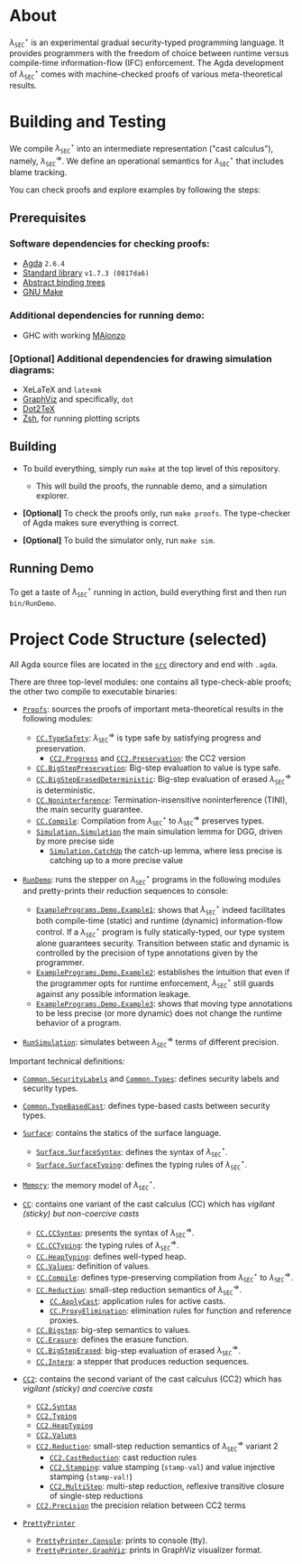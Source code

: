 # About

$\lambda_{\mathtt{SEC}}^\star$ is an experimental gradual security-typed programming language.
It provides programmers with the freedom of choice between runtime versus compile-time
information-flow (IFC) enforcement.
The Agda development of $\lambda_{\mathtt{SEC}}^\star$ comes with machine-checked proofs of
various meta-theoretical results.

# Building and Testing

We compile $\lambda_{\mathtt{SEC}}^\star$ into an intermediate representation ("cast calculus"),
namely, $\lambda_{\mathtt{SEC}}^\Rightarrow$. We define an operational semantics for
$\lambda_{\mathtt{SEC}}^\star$ that includes blame tracking.

You can check proofs and explore examples by following the steps:

## Prerequisites

### Software dependencies for checking proofs:

- [Agda](https://wiki.portal.chalmers.se/agda) `2.6.4`
- [Standard library](https://github.com/agda/agda-stdlib) `v1.7.3 (0817da6)`
- [Abstract binding trees](https://github.com/jsiek/abstract-binding-trees/)
- [GNU Make](https://www.gnu.org/software/make/)

### Additional dependencies for running demo:

- GHC with working [MAlonzo](https://wiki.portal.chalmers.se/agda/Docs/MAlonzo)

### [Optional] Additional dependencies for drawing simulation diagrams:

- XeLaTeX and `latexmk`
- [GraphViz](https://graphviz.org/) and specifically, `dot`
- [Dot2TeX](https://dot2tex.readthedocs.io/en/latest/)
- [Zsh](https://www.zsh.org/), for running plotting scripts

## Building

+ To build everything, simply run `make` at the top level of this repository.
    - This will build the proofs, the runnable demo, and a simulation explorer.

+ **[Optional]** To check the proofs only, run `make proofs`.
  The type-checker of Agda makes sure everything is correct.

+ **[Optional]** To build the simulator only, run `make sim`.

## Running Demo

To get a taste of $\lambda_{\mathtt{SEC}}^\star$ running in action,
build everything first and then run `bin/RunDemo`.

# Project Code Structure (selected)

All Agda source files are located in the [`src`](./src) directory
and end with `.agda`.

There are three top-level modules: one contains all type-check-able proofs;
the other two compile to executable binaries:

+ [`Proofs`](src/Proofs.agda): sources the proofs of important meta-theoretical results
  in the following modules:
  - [`CC.TypeSafety`](src/CC/TypeSafety.agda):
    $\lambda_{\mathtt{SEC}}^\Rightarrow$ is type safe by
    satisfying progress and preservation.
    + [`CC2.Progress`](src/CC2/Progress.agda) and [`CC2.Preservation`](src/CC2/Preservation.agda):
      the CC2 version
  - [`CC.BigStepPreservation`](./src/CC/BigStepPreservation.agda):
    Big-step evaluation to value is type safe.
  - [`CC.BigStepErasedDeterministic`](./src/CC/BigStepErasedDeterministic.agda):
    Big-step evaluation of erased
    $\lambda_{\mathtt{SEC}}^\Rightarrow$ is deterministic.
  - [`CC.Noninterference`](./src/CC/Noninterference.agda):
    Termination-insensitive noninterference (TINI), the main security guarantee.
  - [`CC.Compile`](./src/CC/Compile.agda):
    Compilation from $\lambda_{\mathtt{SEC}}^\star$
    to $\lambda_{\mathtt{SEC}}^\Rightarrow$ preserves types.
  - [`Simulation.Simulation`](./src/Simulation/Simulation.agda)
      the main simulation lemma for DGG, driven by more precise side
    + [`Simulation.CatchUp`](./src/Simulation/CatchUp.agda)
        the catch-up lemma, where less precise is catching up to a more precise value

+ [`RunDemo`](./src/RunDemo.agda): runs the stepper on $\lambda_{\mathtt{SEC}}^\star$
  programs in the following modules and pretty-prints their reduction
  sequences to console:
  - [`ExamplePrograms.Demo.Example1`](./src/ExamplePrograms/Demo/Example1.agda):
    shows that $\lambda_{\mathtt{SEC}}^\star$ indeed facilitates both compile-time
    (static) and runtime (dynamic) information-flow control.
    If a $\lambda_{\mathtt{SEC}}^\star$ program is fully statically-typed,
    our type system alone guarantees security. Transition between
    static and dynamic is controlled by the precision of type annotations
    given by the programmer.
  - [`ExamplePrograms.Demo.Example2`](./src/ExamplePrograms/Demo/Example2.agda):
    establishes the intuition that even if the programmer opts for runtime enforcement,
    $\lambda_{\mathtt{SEC}}^\star$ still guards against any possible
    information leakage.
  - [`ExamplePrograms.Demo.Example3`](./src/ExamplePrograms/Demo/Example3.agda):
    shows that moving type annotations to be less precise (or more dynamic) does not
    change the runtime behavior of a program.

+ [`RunSimulation`](./src/RunSimulation.agda): simulates between
  $\lambda_{\mathtt{SEC}}^\Rightarrow$ terms of different precision.

Important technical definitions:

+ [`Common.SecurityLabels`](./src/Common/SecurityLabels.agda) and [`Common.Types`](./src/Common/Types.agda):
  defines security labels and security types.
+ [`Common.TypeBasedCast`](./src/Common/TypeBasedCast.agda):
  defines type-based casts between security types.

+ [`Surface`](./src/Surface): contains the statics of the surface language.
  - [`Surface.SurfaceSyntax`](./src/Surface/SurfaceSyntax.agda):
    defines the syntax of $\lambda_{\mathtt{SEC}}^\star$.
  - [`Surface.SurfaceTyping`](./src/Surface/SurfaceTyping.agda):
    defines the typing rules of $\lambda_{\mathtt{SEC}}^\star$.

+ [`Memory`](./src/Memory): the memory model of $\lambda_{\mathtt{SEC}}^\star$.

+ [`CC`](./src/CC): contains one variant of the cast calculus (CC)
                    which has *vigilant (sticky) but non-coercive casts*
  - [`CC.CCSyntax`](./src/CC/CCSyntax.agda):
    presents the syntax of $\lambda_{\mathtt{SEC}}^\Rightarrow$.
  - [`CC.CCTyping`](./src/CC/CCTyping.agda):
    the typing rules of $\lambda_{\mathtt{SEC}}^\Rightarrow$.
  - [`CC.HeapTyping`](./src/CC/HeapTyping.agda): defines well-typed heap.
  - [`CC.Values`](./src/CC/Values.agda): definition of values.
  - [`CC.Compile`](./src/CC/Compile.agda):
    defines type-preserving compilation from $\lambda_{\mathtt{SEC}}^\star$ to
    $\lambda_{\mathtt{SEC}}^\Rightarrow$.
  - [`CC.Reduction`](./src/CC/Reduction.agda):
    small-step reduction semantics of $\lambda_{\mathtt{SEC}}^\Rightarrow$.
    + [`CC.ApplyCast`](./src/CC/ApplyCast.agda):
      application rules for active casts.
    + [`CC.ProxyElimination`](./src/CC/ProxyElimination.agda):
      elimination rules for function and reference proxies.
  - [`CC.Bigstep`](./src/CC/BigStep.agda):
    big-step semantics to values.
  - [`CC.Erasure`](./src/CC/Erasure.agda):
    defines the erasure function.
  - [`CC.BigStepErased`](./src/CC/BigStepErased.agda):
    big-step evaluation of erased $\lambda_{\mathtt{SEC}}^\Rightarrow$.
  - [`CC.Interp`](./src/CC/Interp.agda): a stepper that produces reduction sequences.

+ [`CC2`](./src/CC2): contains the second variant of the cast calculus (CC2)
                      which has *vigilant (sticky) and coercive casts*
  - [`CC2.Syntax`](./src/CC2/Syntax.agda)
  - [`CC2.Typing`](./src/CC2/Typing.agda)
  - [`CC2.HeapTyping`](./src/CC2/HeapTyping.agda)
  - [`CC2.Values`](./src/CC2/Values.agda)
  - [`CC2.Reduction`](./src/CC2/Reduction.agda):
    small-step reduction semantics of $\lambda_{\mathtt{SEC}}^\Rightarrow$ variant 2
    + [`CC2.CastReduction`](./src/CC2/CastReduction.agda):
      cast reduction rules
    + [`CC2.Stamping`](./src/CC2/Stamping.agda):
      value stamping (`stamp-val`) and value injective stamping (`stamp-val!`)
    + [`CC2.MultiStep`](./src/CC2/MultiStep.agda):
      multi-step reduction, reflexive transitive closure of single-step reductions
  - [`CC2.Precision`](./src/CC2/Precision.agda)
      the precision relation between CC2 terms


+ [`PrettyPrinter`](./src/PrettyPrinter)
  - [`PrettyPrinter.Console`](./src/PrettyPrinter/Console):
    prints to console (tty).
  - [`PrettyPrinter.GraphViz`](./src/PrettyPrinter/GraphViz):
    prints in GraphViz visualizer format.
